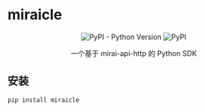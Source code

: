 # miraicle

<div align="center">

![PyPI - Python Version](https://img.shields.io/pypi/pyversions/miraicle)
![PyPI](https://img.shields.io/pypi/v/miraicle?color=brightgreen)

一个基于 mirai-api-http 的 Python SDK

</div>

## 安装
`pip install miraicle`
